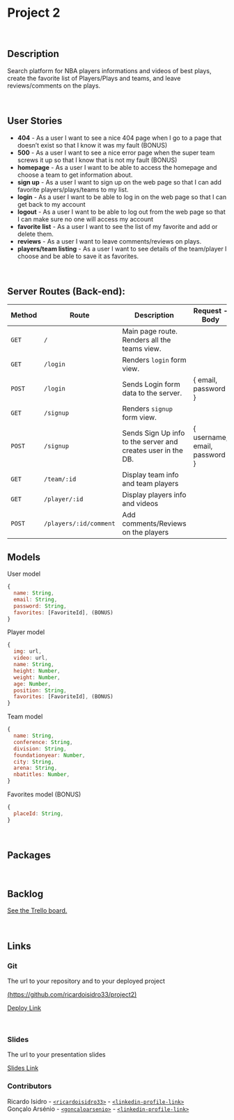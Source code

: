# Project 2

<br>



## Description
Search platform for NBA players informations and videos of best plays, create the favorite list of Players/Plays and teams, and leave reviews/comments on the plays.



<br>

## User Stories

- **404** - As a user I want to see a nice 404 page when I go to a page that doesn’t exist so that I know it was my fault (BONUS)
- **500** - As a user I want to see a nice error page when the super team screws it up so that I know that is not my fault (BONUS)
- **homepage** - As a user I want to be able to access the homepage and choose a team to get information about.
- **sign up** - As a user I want to sign up on the web page so that I can add favorite players/plays/teams to my list.
- **login** - As a user I want to be able to log in on the web page so that I can get back to my account
- **logout** - As a user I want to be able to log out from the web page so that I can make sure no one will access my account
- **favorite list** - As a user I want to see the list of my favorite and add or delete them.
- **reviews** - As a user I want to leave comments/reviews on plays.
- **players/team listing** - As a user I want to see details of the team/player I choose and be able to save it as favorites.



<br>



## Server Routes (Back-end):



| **Method** | **Route**                          | **Description**                                              | Request  - Body                                          |
| ---------- | ---------------------------------- | ------------------------------------------------------------ | -------------------------------------------------------- |
| `GET`      | `/`                                | Main page route.  Renders all the teams view.                |                                                          |
| `GET`      | `/login`                           | Renders `login` form view.                                   |                                                          |
| `POST`     | `/login`                           | Sends Login form data to the server.                         | { email, password }                                      |
| `GET`      | `/signup`                          | Renders `signup` form view.                                  |                                                          |
| `POST`     | `/signup`                          | Sends Sign Up info to the server and creates user in the DB. | { username, email, password  }                           |
| `GET`      | `/team/:id`                        | Display team info and team players                           |                                                          |
| `GET`      | `/player/:id`                      | Display players info and videos                              |                                                          |
| `POST`     | `/players/:id/comment`             | Add comments/Reviews on the players                          |                                                          |







## Models

User model

```javascript
{
  name: String,
  email: String,
  password: String,
  favorites: [FavoriteId], (BONUS)
}

```

Player model

```javascript
{
  img: url,
  video: url,
  name: String,
  height: Number,
  weight: Number,
  age: Number,
  position: String,
  favorites: [FavoriteId], (BONUS)
}

```

Team model

```javascript
{
  name: String,
  conference: String,
  division: String,
  foundationyear: Number,
  city: String,
  arena: String,
  nbatitles: Number,
}

```



Favorites model (BONUS)

```javascript
{
  placeId: String,
}

```



<br>



## Packages



<br>



## Backlog

[See the Trello board.](https://trello.com/b/Ni3giVKf/ironhackproject)



<br>



## Links



### Git

The url to your repository and to your deployed project

[(https://github.com/ricardoisidro33/project2)]()

[Deploy Link]()



<br>



### Slides

The url to your presentation slides

[Slides Link](https://docs.google.com/presentation/d/1P5FIi0vHZBUcgUtmt1M4_lLCO5dwdJ4UOgtJa4ehGfk/edit?usp=sharing)

### Contributors
Ricardo Isidro - [`<ricardoisidro33>`](https://github.com/ricardoisidro33) - [`<linkedin-profile-link>`](https://www.linkedin.com/in/ricardoisidro/)
<br>
Gonçalo Arsénio - [`<goncaloarsenio>`](https://github.com/goncaloarsenio) - [`<linkedin-profile-link>`](https://www.linkedin.com/in/goncalo-arsenio-/)
